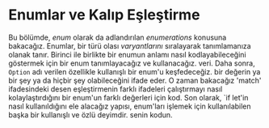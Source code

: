 # Enumlar ve Kalıp Eşleştirme

Bu bölümde, _enum_ olarak da adlandırılan _enumerations_ konusuna bakacağız.
Enumlar, bir türü olası _varyantlarını_ sıralayarak tanımlamanıza olanak tanır. Birinci
ile birlikte bir enumun anlamı nasıl kodlayabileceğini göstermek için bir enum tanımlayacağız ve kullanacağız.
veri. Daha sonra, `Option` adı verilen özellikle kullanışlı bir enum'u keşfedeceğiz.
bir değerin ya bir şey ya da hiçbir şey olabileceğini ifade eder. O zaman bakacağız
'match' ifadesindeki desen eşleştirmenin farklı ifadeleri çalıştırmayı nasıl kolaylaştırdığını
bir enum'un farklı değerleri için kod. Son olarak, `if let'in nasıl kullanıldığını ele alacağız
yapısı, enum'ları işlemek için kullanılabilen başka bir kullanışlı ve özlü deyimdir.
senin kodun.
